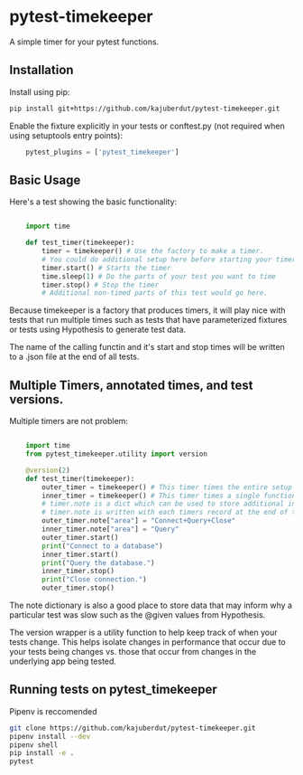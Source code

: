 # pytest-timekeeper

A simple timer for your pytest functions.
                            
## Installation
                      
Install using pip:

```bash
pip install git+https://github.com/kajuberdut/pytest-timekeeper.git
```

Enable the fixture explicitly in your tests or conftest.py (not required when using setuptools entry points):

```python
    pytest_plugins = ['pytest_timekeeper']
```
                      
## Basic Usage

Here's a test showing the basic functionality:

```python

    import time

    def test_timer(timekeeper):
        timer = timekeeper() # Use the factory to make a timer.
        # You could do additional setup here before starting your timer.
        timer.start() # Starts the timer
        time.sleep(1) # Do the parts of your test you want to time
        timer.stop() # Stop the timer
        # Additional non-timed parts of this test would go here.
```

Because timekeeper is a factory that produces timers, it will play nice with tests that run multiple times such as tests that have parameterized fixtures or tests using Hypothesis to generate test data.

The name of the calling functin and it's start and stop times will be written to a .json file at the end of all tests.

## Multiple Timers, annotated times, and test versions.

Multiple timers are not problem:

```python

    import time
    from pytest_timekeeper.utility import version

    @version(2)
    def test_timer(timekeeper):
        outer_timer = timekeeper() # This timer times the entire setup and teardown.
        inner_timer = timekeeper() # This timer times a single function.
        # timer.note is a dict which can be used to store additional information
        # timer.note is written with each timers record at the end of tests
        outer_timer.note["area"] = "Connect+Query+Close"
        inner_timer.note["area"] = "Query"
        outer_timer.start()
        print("Connect to a database")
        inner_timer.start()
        print("Query the database.")
        inner_timer.stop()
        print("Close connection.")
        outer_timer.stop()
```

The note dictionary is also a good place to store data that may inform why a particular test was slow such as the @given values from Hypothesis.

The version wrapper is a utility function to help keep track of when your tests change. This helps isolate changes in performance that occur due to your tests being changes vs. those that occur from changes in the underlying app being tested.


## Running tests on pytest_timekeeper

Pipenv is reccomended

```bash
git clone https://github.com/kajuberdut/pytest-timekeeper.git
pipenv install --dev
pipenv shell
pip install -e .
pytest
```